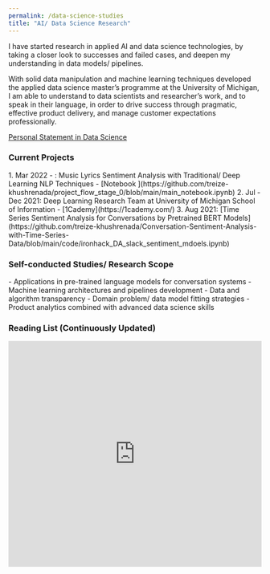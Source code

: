 ```yaml
---
permalink: /data-science-studies
title: "AI/ Data Science Research"
---
```

I have started research in applied AI and data science technologies, by taking a closer look to successes and failed cases, and deepen my understanding in data models/ pipelines.

With solid data manipulation and machine learning techniques developed the applied data science master’s programme at the University of Michigan, I am able to understand to data scientists and researcher’s work, and to speak in their language, in order to drive success through pragmatic, effective product delivery, and manage customer expectations professionally.

[Personal Statement in Data Science](https://docs.google.com/document/d/1RFOikLoy9FHzH5Oez7bbI7DqoPAjQU2XVwh6Y7uh7kM/edit?usp=sharing)


<h3>Current Projects</h3>
1. Mar 2022 - : Music Lyrics Sentiment Analysis with Traditional/ Deep Learning NLP Techniques - [Notebook ](https://github.com/treize-khushrenada/project_flow_stage_0/blob/main/main_notebook.ipynb)
2. Jul - Dec 2021: Deep Learning Research Team at University of Michigan School of Information - [1Cademy](https://1cademy.com/)
3. Aug 2021: [Time Series Sentiment Analysis for Conversations by Pretrained BERT Models](https://github.com/treize-khushrenada/Conversation-Sentiment-Analysis-with-Time-Series-Data/blob/main/code/ironhack_DA_slack_sentiment_mdoels.ipynb)

<h3>Self-conducted Studies/ Research Scope</h3>
- Applications in pre-trained language models for conversation systems
- Machine learning architectures and pipelines development
- Data and algorithm transparency
- Domain problem/ data model fitting strategies
- Product analytics combined with advanced data science skills 

<h3>Reading List (Continuously Updated)</h3>
<iframe style="border: 0; width: 100%; height: 450px;" allowfullscreen frameborder="0" src="https://raindrop.io/arthurckw/the-whitebox-reading-list-19725136/embed/theme=auto"></iframe>